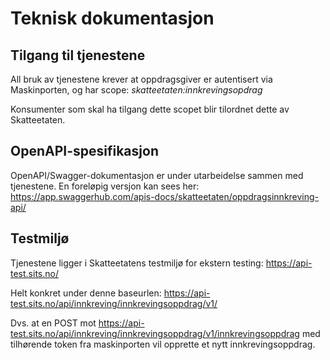 # Teknisk dokumentasjon

## Tilgang til tjenestene

All bruk av tjenestene krever at oppdragsgiver er autentisert via Maskinporten, og har scope:
_skatteetaten:innkrevingsopdrag_

Konsumenter som skal ha tilgang dette scopet blir tilordnet dette av Skatteetaten.

## OpenAPI-spesifikasjon

OpenAPI/Swagger-dokumentasjon er under utarbeidelse sammen med tjenestene. En foreløpig versjon kan sees her:
https://app.swaggerhub.com/apis-docs/skatteetaten/oppdragsinnkreving-api/

## Testmiljø

Tjenestene ligger i Skatteetatens testmiljø for ekstern testing: https://api-test.sits.no/

Helt konkret under denne baseurlen: https://api-test.sits.no/api/innkreving/innkrevingsoppdrag/v1/

Dvs. at en POST mot https://api-test.sits.no/api/innkreving/innkrevingsoppdrag/v1/innkrevingsoppdrag med tilhørende
token fra maskinporten vil opprette et nytt innkrevingsoppdrag.
